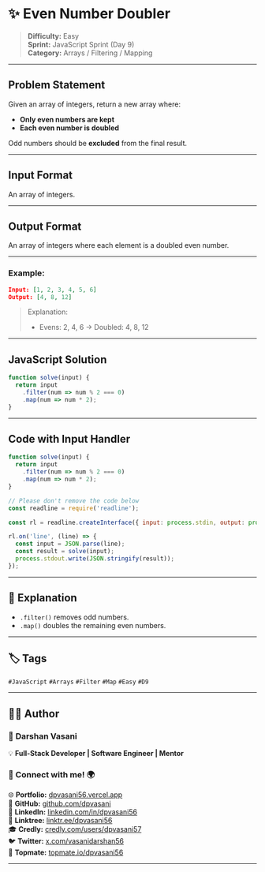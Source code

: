 # ✨ Even Number Doubler

> **Difficulty:** Easy  
> **Sprint:** JavaScript Sprint (Day 9)  
> **Category:** Arrays / Filtering / Mapping

---

## Problem Statement

Given an array of integers, return a new array where:
- **Only even numbers are kept**
- **Each even number is doubled**

Odd numbers should be **excluded** from the final result.

---

## Input Format

An array of integers.

---

## Output Format

An array of integers where each element is a doubled even number.

---

### Example:

```json
Input: [1, 2, 3, 4, 5, 6]
Output: [4, 8, 12]
```

> Explanation:
> - Evens: 2, 4, 6 → Doubled: 4, 8, 12

---

## JavaScript Solution

```js
function solve(input) {
  return input
    .filter(num => num % 2 === 0)
    .map(num => num * 2);
}
```

---

## Code with Input Handler

```js
function solve(input) {
  return input
    .filter(num => num % 2 === 0)
    .map(num => num * 2);
}

// Please don't remove the code below
const readline = require('readline');

const rl = readline.createInterface({ input: process.stdin, output: process.stdout });

rl.on('line', (line) => {
  const input = JSON.parse(line);
  const result = solve(input);
  process.stdout.write(JSON.stringify(result));
});
```

---

## 🧠 Explanation

- `.filter()` removes odd numbers.
- `.map()` doubles the remaining even numbers.

---

## 🏷️ Tags

`#JavaScript` `#Arrays` `#Filter` `#Map` `#Easy` `#D9`

---

## 👨‍💻 Author  

### 🚀 **Darshan Vasani**  
💡 **Full-Stack Developer | Software Engineer | Mentor**    

### 🔗 Connect with me! 🌍  
🌐 **Portfolio:** [dpvasani56.vercel.app](https://dpvasani56.vercel.app/)  
🐙 **GitHub:** [github.com/dpvasani](https://github.com/dpvasani)  
💼 **LinkedIn:** [linkedin.com/in/dpvasani56](https://www.linkedin.com/in/dpvasani56/)  
🌳 **Linktree:** [linktr.ee/dpvasani56](https://linktr.ee/dpvasani56)  
🎓 **Credly:** [credly.com/users/dpvasani57](https://www.credly.com/users/dpvasani57/)  
🐦 **Twitter:** [x.com/vasanidarshan56](https://x.com/vasanidarshan56)  
📢 **Topmate:** [topmate.io/dpvasani56](https://topmate.io/dpvasani56)  

---